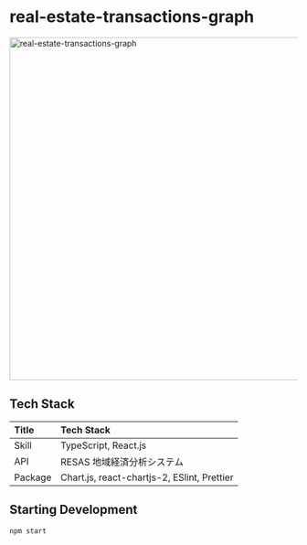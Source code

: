 # real-estate-transactions-graph

<img width="600px" alt="real-estate-transactions-graph" src="https://github.com/user-attachments/assets/105d3f52-4118-467f-b5d1-53f798a814b9">

## Tech Stack

|Title|Tech Stack|
|:--|:--|
|Skill|TypeScript, React.js|
|API|RESAS 地域経済分析システム|
|Package|Chart.js, react-chartjs-2, ESlint, Prettier|

## Starting Development
```
npm start
```
